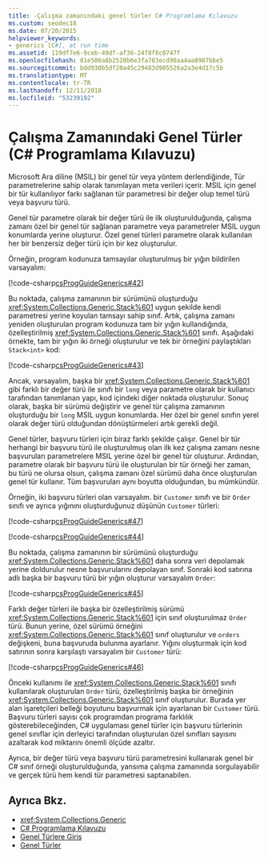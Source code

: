 ```yaml
---
title: -Çalışma zamanındaki genel türler C# Programlama Kılavuzu
ms.custom: seodec18
ms.date: 07/20/2015
helpviewer_keywords:
- generics [C#], at run time
ms.assetid: 119df7e6-9ceb-49df-af36-24f8f8c0747f
ms.openlocfilehash: 81e506a8b2528b6e3fa783ecd90aa4aa8987bbe5
ms.sourcegitcommit: bdd930b5df20a45c29483d905526a2a3e4d17c5b
ms.translationtype: MT
ms.contentlocale: tr-TR
ms.lasthandoff: 12/11/2018
ms.locfileid: "53239192"
---
```

# <a name="generics-in-the-run-time-c-programming-guide"></a>Çalışma Zamanındaki Genel Türler (C# Programlama Kılavuzu)
Microsoft Ara diline (MSIL) bir genel tür veya yöntem derlendiğinde, Tür parametrelerine sahip olarak tanımlayan meta verileri içerir. MSIL için genel bir tür kullanılıyor farkı sağlanan tür parametresi bir değer olup temel türü veya başvuru türü.  
  
 Genel tür parametre olarak bir değer türü ile ilk oluşturulduğunda, çalışma zamanı özel bir genel tür sağlanan parametre veya parametreler MSIL uygun konumlarda yerine oluşturur. Özel genel türleri parametre olarak kullanılan her bir benzersiz değer türü için bir kez oluşturulur.  
  
 Örneğin, program kodunuza tamsayılar oluşturulmuş bir yığın bildirilen varsayalım:  
  
 [!code-csharp[csProgGuideGenerics#42](../../../csharp/programming-guide/generics/codesnippet/CSharp/generics-in-the-run-time_1.cs)]  
  
 Bu noktada, çalışma zamanının bir sürümünü oluşturduğu <xref:System.Collections.Generic.Stack%601> uygun şekilde kendi parametresi yerine koyulan tamsayı sahip sınıf. Artık, çalışma zamanı yeniden oluşturulan program kodunuza tam bir yığın kullandığında, özelleştirilmiş <xref:System.Collections.Generic.Stack%601> sınıfı. Aşağıdaki örnekte, tam bir yığın iki örneği oluşturulur ve tek bir örneğini paylaştıkları `Stack<int>` kod:  
  
 [!code-csharp[csProgGuideGenerics#43](../../../csharp/programming-guide/generics/codesnippet/CSharp/generics-in-the-run-time_2.cs)]  
  
 Ancak, varsayalım, başka bir <xref:System.Collections.Generic.Stack%601> gibi farklı bir değer türü ile sınıfı bir `long` veya parametre olarak bir kullanıcı tarafından tanımlanan yapı, kod içindeki diğer noktada oluşturulur. Sonuç olarak, başka bir sürümü değiştirir ve genel tür çalışma zamanının oluşturduğu bir `long` MSIL uygun konumlarda. Her özel bir genel sınıfın yerel olarak değer türü olduğundan dönüştürmeleri artık gerekli değil.  
  
 Genel türler, başvuru türleri için biraz farklı şekilde çalışır. Genel bir tür herhangi bir başvuru türü ile oluşturulmuş olan ilk kez çalışma zamanı nesne başvuruları parametrelere MSIL yerine özel bir genel tür oluşturur. Ardından, parametre olarak bir başvuru türü ile oluşturulan bir tür örneği her zaman, bu türü ne olursa olsun, çalışma zamanı özel sürümü daha önce oluşturulan genel tür kullanır. Tüm başvuruları aynı boyutta olduğundan, bu mümkündür.  
  
 Örneğin, iki başvuru türleri olan varsayalım. bir `Customer` sınıfı ve bir `Order` sınıfı ve ayrıca yığınını oluşturduğunuz düşünün `Customer` türleri:  
  
 [!code-csharp[csProgGuideGenerics#47](../../../csharp/programming-guide/generics/codesnippet/CSharp/generics-in-the-run-time_3.cs)]  
  
 [!code-csharp[csProgGuideGenerics#44](../../../csharp/programming-guide/generics/codesnippet/CSharp/generics-in-the-run-time_4.cs)]  
  
 Bu noktada, çalışma zamanının bir sürümünü oluşturduğu <xref:System.Collections.Generic.Stack%601> daha sonra veri depolamak yerine doldurulur nesne başvurularını depolayan sınıf. Sonraki kod satırına adlı başka bir başvuru türü bir yığın oluşturur varsayalım `Order`:  
  
 [!code-csharp[csProgGuideGenerics#45](../../../csharp/programming-guide/generics/codesnippet/CSharp/generics-in-the-run-time_5.cs)]  
  
 Farklı değer türleri ile başka bir özelleştirilmiş sürümü <xref:System.Collections.Generic.Stack%601> için sınıf oluşturulmaz `Order` türü. Bunun yerine, özel sürümü örneğini <xref:System.Collections.Generic.Stack%601> sınıf oluşturulur ve `orders` değişkeni, buna başvuruda bulunma ayarlanır. Yığını oluşturmak için kod satırının sonra karşılaştı varsayalım bir `Customer` türü:  
  
 [!code-csharp[csProgGuideGenerics#46](../../../csharp/programming-guide/generics/codesnippet/CSharp/generics-in-the-run-time_6.cs)]  
  
 Önceki kullanımı ile <xref:System.Collections.Generic.Stack%601> sınıfı kullanılarak oluşturulan `Order` türü, özelleştirilmiş başka bir örneğinin <xref:System.Collections.Generic.Stack%601> sınıf oluşturulur. Burada yer alan işaretçileri belleği boyutunu başvurmak için ayarlanan bir `Customer` türü. Başvuru türleri sayısı çok programdan programa farklılık gösterebileceğinden, C# uygulaması genel türler için başvuru türlerinin genel sınıflar için derleyici tarafından oluşturulan özel sınıfları sayısını azaltarak kod miktarını önemli ölçüde azaltır.  
  
 Ayrıca, bir değer türü veya başvuru türü parametresini kullanarak genel bir C# sınıf örneği oluşturulduğunda, yansıma çalışma zamanında sorgulayabilir ve gerçek türü hem kendi tür parametresi saptanabilen.  
  
## <a name="see-also"></a>Ayrıca Bkz.

- <xref:System.Collections.Generic>  
- [C# Programlama Kılavuzu](../../../csharp/programming-guide/index.md)  
- [Genel Türlere Giriş](../../../csharp/programming-guide/generics/introduction-to-generics.md)  
- [Genel Türler](~/docs/standard/generics/index.md)

